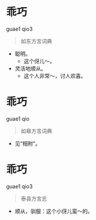 # 乖巧
guae1 qio3
> 如东方言词典
- 聪明。
  - 这个伢儿～。
- 灵活地顺从。
  - 这个人非常～，讨人欢喜。

# 乖巧
guae1 qio
> 如皋方言词典
- 见“相附”。

# 乖巧
guae1 qio3
> 泰县方言志
- 顺从，驯服：这个小伢儿蛮～的。
